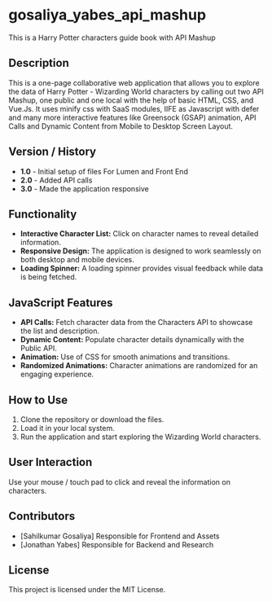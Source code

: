 

# gosaliya_yabes_api_mashup

This is a Harry Potter characters guide book with API Mashup

## Description

This is a one-page collaborative web application that allows you to explore the data of Harry Potter - Wizarding World characters by calling out two API Mashup, one public and one local with the help of basic HTML, CSS, and Vue.Js. It uses minify css with SaaS modules, IIFE as Javascript with defer and many more interactive features like Greensock (GSAP) animation, API Calls and Dynamic Content from Mobile to Desktop Screen Layout.

## Version / History

- **1.0** - Initial setup of files For Lumen and Front End
- **2.0** - Added API calls
- **3.0** - Made the application responsive

## Functionality

- **Interactive Character List:** Click on character names to reveal detailed information.
- **Responsive Design:** The application is designed to work seamlessly on both desktop and mobile devices.
- **Loading Spinner:** A loading spinner provides visual feedback while data is being fetched.

## JavaScript Features

- **API Calls:** Fetch character data from the Characters API to showcase the list and description.
- **Dynamic Content:** Populate character details dynamically with the Public API.
- **Animation:** Use of CSS for smooth animations and transitions.
- **Randomized Animations:** Character animations are randomized for an engaging experience.

## How to Use

1. Clone the repository or download the files.
2. Load it in your local system.
3. Run the application and start exploring the Wizarding World characters.

## User Interaction

Use your mouse / touch pad to click and reveal the information on characters.

## Contributors

- [Sahilkumar Gosaliya] Responsible for Frontend and Assets
- [Jonathan Yabes] Responsible for Backend and Research

## License

This project is licensed under the MIT License.
